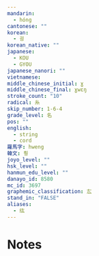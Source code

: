 ```yaml
---
mandarin:
  - hóng
cantonese: ""
korean:
  - 굉
korean_native: ""
japanese:
  - KOU
  - GYOU
japanese_nanori: ""
vietnamese:
middle_chinese_initial: ɣ
middle_chinese_final: ɣwɛŋ
stroke_count: "10"
radical: 糸
skip_number: 1-6-4
grade_level: 名
pos: ""
english:
  - string
  - cord
羅馬字: hweng
韓文: 훵
joyo_level: ""
hsk_level: ""
hanmun_edu_level: ""
danayo_id: 8580
mc_id: 3697
graphemic_classification: 厷
stand_in: "FALSE"
aliases:
  - 纮
---
```


# Notes
